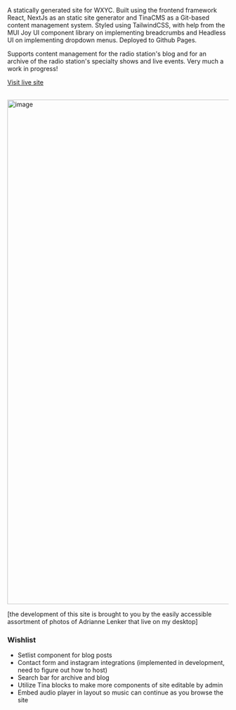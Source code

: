 <p>A statically generated site for WXYC. Built using the frontend framework React, NextJs as an static site generator and TinaCMS as a Git-based content management system. Styled using TailwindCSS, with help from the MUI Joy UI component library on implementing breadcrumbs and Headless UI on implementing dropdown menus. Deployed to Github Pages.</p>

<p>Supports content management for the radio station's blog and for an archive of the radio station's specialty shows and live events. Very much a work in progress!</p>

<a href="https://wxyc.org/" target="_blank"> Visit live site</a>

<br/>

<img width="1146" alt="image" src="https://github.com/haowens/website/assets/69762131/75c67f8a-f69b-4d54-934d-ce528c9c6964">
<p>[the development of this site is brought to you by the easily accessible assortment of photos of Adrianne Lenker that live on my desktop]</p>

<h3>Wishlist</h3>
<ul>
<li>Setlist component for blog posts</li>
<li>
Contact form and instagram integrations (implemented in development, need to figure out how to host)
</li>
<li>Search bar for archive and blog</li>
<li>Utilize Tina blocks to make more components of site editable by admin</li>
<li>Embed audio player in layout so music can continue as you browse the site</li>
</ul>


